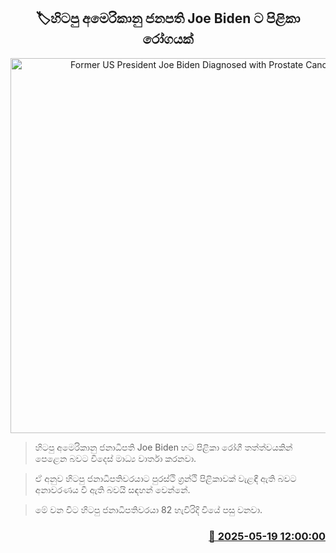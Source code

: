 <p align='center'><b><h2 align='center' title='Former US President Joe Biden Diagnosed with Prostate Cancer'>🏷හිටපු අමෙරිකානු ජනපති Joe Biden ට පිළිකා රෝගයක්</h2></b></p>
<p align='center'><img src='https://helakuru.sgp1.cdn.digitaloceanspaces.com/esana/images/lib/joe-biden-new-archived.jpg' width='600' alt='Former US President Joe Biden Diagnosed with Prostate Cancer'></p>

> හිටපු අමෙරිකානු ජනාධිපති Joe Biden හට පිළිකා රෝගී තත්ත්වයකින් පෙළෙන බවට විදෙස් මාධ්‍ය වාර්තා කරනවා.

> ඒ අනුව හිටපු ජනාධිපතිවරයාට පුරස්ථි ග්‍රන්ථි පිළිකාවක් වැළඳී ඇති බවට අනාවරණය වී ඇති බවයි සඳහන් වෙන්නේ.

> මේ වන විට හිටපු ජනාධිපතිවරයා 82 හැවිරිදි වියේ පසු වනවා.



<h3 align='right'><a href='https://www.helakuru.lk/esana/p/110210/'>📅 2025-05-19 12:00:00</a></h3>
